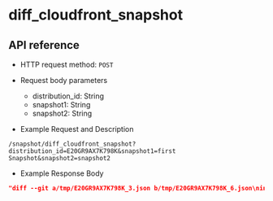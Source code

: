 # diff_cloudfront_snapshot
## API reference

- HTTP request method: `POST`

- Request body parameters
    - distribution_id: String
    - snapshot1: String
    - snapshot2: String

- Example Request and Description
```http request
/snapshot/diff_cloudfront_snapshot?distribution_id=E20GR9AX7K798K&snapshot1=first Snapshot&snapshot2=snapshot2
```
- Example Response Body
```json
"diff --git a/tmp/E20GR9AX7K798K_3.json b/tmp/E20GR9AX7K798K_6.json\nindex 4bded46..cb7824e 100644\n--- a/tmp/E20GR9AX7K798K_3.json\n+++ b/tmp/E20GR9AX7K798K_6.json\n@@ -99,7 +99,7 @@\n     \"CustomErrorResponses\": {\n         \"Quantity\": 0\n     },\n-    \"Comment\": \"my test for cf\",\n+    \"Comment\": \"my test for cf a new one\",\n     \"Logging\": {\n         \"Enabled\": false,\n         \"IncludeCookies\": false,\n"
```
